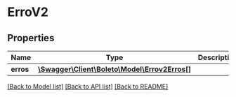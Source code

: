 # ErroV2

## Properties
Name | Type | Description | Notes
------------ | ------------- | ------------- | -------------
**erros** | [**\Swagger\Client\Boleto\Model\Errov2Erros[]**](Errov2Erros.md) |  | [optional]

[[Back to Model list]](../../README.md#documentation-for-models) [[Back to API list]](../../README.md#documentation-for-api-endpoints) [[Back to README]](../../README.md)
